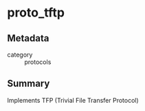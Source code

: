 # proto_tftp
## Metadata
<dl>
  <dt>category</dt><dd>protocols</dd>
</dl>

## Summary
Implements TFP (Trivial File Transfer Protocol)

